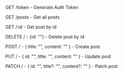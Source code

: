 GET /token - Generate Auth Token

GET /posts - Get all posts

GET /:id - Get post by id

DELETE / - {id: ""} - Delete post by id

POST / - { title: "", content: "" } - Create post

PUT / - { id: "", title: "", content: "" } - Update post

PATCH / - { id: "", title?: "", content?: "" } - Patch post